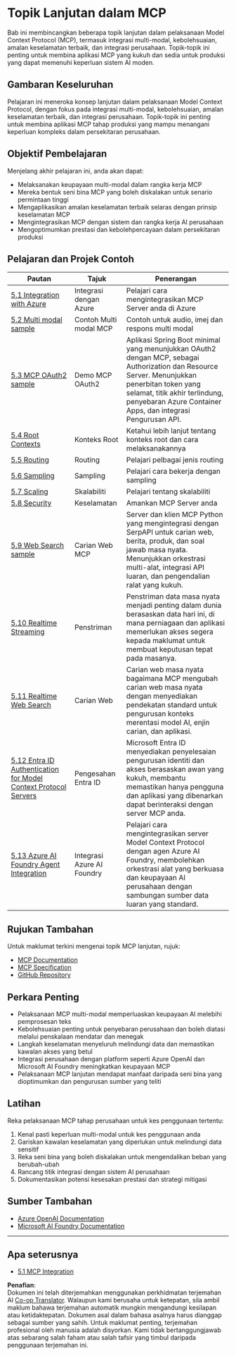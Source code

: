<!--
CO_OP_TRANSLATOR_METADATA:
{
  "original_hash": "1949cb32394aeb1bdec8870f309005a3",
  "translation_date": "2025-07-17T08:04:26+00:00",
  "source_file": "05-AdvancedTopics/README.md",
  "language_code": "ms"
}
-->
# Topik Lanjutan dalam MCP

Bab ini membincangkan beberapa topik lanjutan dalam pelaksanaan Model Context Protocol (MCP), termasuk integrasi multi-modal, kebolehsuaian, amalan keselamatan terbaik, dan integrasi perusahaan. Topik-topik ini penting untuk membina aplikasi MCP yang kukuh dan sedia untuk produksi yang dapat memenuhi keperluan sistem AI moden.

## Gambaran Keseluruhan

Pelajaran ini meneroka konsep lanjutan dalam pelaksanaan Model Context Protocol, dengan fokus pada integrasi multi-modal, kebolehsuaian, amalan keselamatan terbaik, dan integrasi perusahaan. Topik-topik ini penting untuk membina aplikasi MCP tahap produksi yang mampu menangani keperluan kompleks dalam persekitaran perusahaan.

## Objektif Pembelajaran

Menjelang akhir pelajaran ini, anda akan dapat:

- Melaksanakan keupayaan multi-modal dalam rangka kerja MCP
- Mereka bentuk seni bina MCP yang boleh diskalakan untuk senario permintaan tinggi
- Mengaplikasikan amalan keselamatan terbaik selaras dengan prinsip keselamatan MCP
- Mengintegrasikan MCP dengan sistem dan rangka kerja AI perusahaan
- Mengoptimumkan prestasi dan kebolehpercayaan dalam persekitaran produksi

## Pelajaran dan Projek Contoh

| Pautan | Tajuk | Penerangan |
|--------|-------|------------|
| [5.1 Integration with Azure](./mcp-integration/README.md) | Integrasi dengan Azure | Pelajari cara mengintegrasikan MCP Server anda di Azure |
| [5.2 Multi modal sample](./mcp-multi-modality/README.md) | Contoh Multi modal MCP | Contoh untuk audio, imej dan respons multi modal |
| [5.3 MCP OAuth2 sample](../../../05-AdvancedTopics/mcp-oauth2-demo) | Demo MCP OAuth2 | Aplikasi Spring Boot minimal yang menunjukkan OAuth2 dengan MCP, sebagai Authorization dan Resource Server. Menunjukkan penerbitan token yang selamat, titik akhir terlindung, penyebaran Azure Container Apps, dan integrasi Pengurusan API. |
| [5.4 Root Contexts](./mcp-root-contexts/README.md) | Konteks Root | Ketahui lebih lanjut tentang konteks root dan cara melaksanakannya |
| [5.5 Routing](./mcp-routing/README.md) | Routing | Pelajari pelbagai jenis routing |
| [5.6 Sampling](./mcp-sampling/README.md) | Sampling | Pelajari cara bekerja dengan sampling |
| [5.7 Scaling](./mcp-scaling/README.md) | Skalabiliti | Pelajari tentang skalabiliti |
| [5.8 Security](./mcp-security/README.md) | Keselamatan | Amankan MCP Server anda |
| [5.9 Web Search sample](./web-search-mcp/README.md) | Carian Web MCP | Server dan klien MCP Python yang mengintegrasi dengan SerpAPI untuk carian web, berita, produk, dan soal jawab masa nyata. Menunjukkan orkestrasi multi-alat, integrasi API luaran, dan pengendalian ralat yang kukuh. |
| [5.10 Realtime Streaming](./mcp-realtimestreaming/README.md) | Penstriman | Penstriman data masa nyata menjadi penting dalam dunia berasaskan data hari ini, di mana perniagaan dan aplikasi memerlukan akses segera kepada maklumat untuk membuat keputusan tepat pada masanya. |
| [5.11 Realtime Web Search](./mcp-realtimesearch/README.md) | Carian Web | Carian web masa nyata bagaimana MCP mengubah carian web masa nyata dengan menyediakan pendekatan standard untuk pengurusan konteks merentasi model AI, enjin carian, dan aplikasi. |
| [5.12  Entra ID Authentication for Model Context Protocol Servers](./mcp-security-entra/README.md) | Pengesahan Entra ID | Microsoft Entra ID menyediakan penyelesaian pengurusan identiti dan akses berasaskan awan yang kukuh, membantu memastikan hanya pengguna dan aplikasi yang dibenarkan dapat berinteraksi dengan server MCP anda. |
| [5.13 Azure AI Foundry Agent Integration](./mcp-foundry-agent-integration/README.md) | Integrasi Azure AI Foundry | Pelajari cara mengintegrasikan server Model Context Protocol dengan agen Azure AI Foundry, membolehkan orkestrasi alat yang berkuasa dan keupayaan AI perusahaan dengan sambungan sumber data luaran yang standard. |

## Rujukan Tambahan

Untuk maklumat terkini mengenai topik MCP lanjutan, rujuk:
- [MCP Documentation](https://modelcontextprotocol.io/)
- [MCP Specification](https://spec.modelcontextprotocol.io/)
- [GitHub Repository](https://github.com/modelcontextprotocol)

## Perkara Penting

- Pelaksanaan MCP multi-modal memperluaskan keupayaan AI melebihi pemprosesan teks
- Kebolehsuaian penting untuk penyebaran perusahaan dan boleh diatasi melalui penskalaan mendatar dan menegak
- Langkah keselamatan menyeluruh melindungi data dan memastikan kawalan akses yang betul
- Integrasi perusahaan dengan platform seperti Azure OpenAI dan Microsoft AI Foundry meningkatkan keupayaan MCP
- Pelaksanaan MCP lanjutan mendapat manfaat daripada seni bina yang dioptimumkan dan pengurusan sumber yang teliti

## Latihan

Reka pelaksanaan MCP tahap perusahaan untuk kes penggunaan tertentu:

1. Kenal pasti keperluan multi-modal untuk kes penggunaan anda
2. Gariskan kawalan keselamatan yang diperlukan untuk melindungi data sensitif
3. Reka seni bina yang boleh diskalakan untuk mengendalikan beban yang berubah-ubah
4. Rancang titik integrasi dengan sistem AI perusahaan
5. Dokumentasikan potensi kesesakan prestasi dan strategi mitigasi

## Sumber Tambahan

- [Azure OpenAI Documentation](https://learn.microsoft.com/en-us/azure/ai-services/openai/)
- [Microsoft AI Foundry Documentation](https://learn.microsoft.com/en-us/ai-services/)

---

## Apa seterusnya

- [5.1 MCP Integration](./mcp-integration/README.md)

**Penafian**:  
Dokumen ini telah diterjemahkan menggunakan perkhidmatan terjemahan AI [Co-op Translator](https://github.com/Azure/co-op-translator). Walaupun kami berusaha untuk ketepatan, sila ambil maklum bahawa terjemahan automatik mungkin mengandungi kesilapan atau ketidaktepatan. Dokumen asal dalam bahasa asalnya harus dianggap sebagai sumber yang sahih. Untuk maklumat penting, terjemahan profesional oleh manusia adalah disyorkan. Kami tidak bertanggungjawab atas sebarang salah faham atau salah tafsir yang timbul daripada penggunaan terjemahan ini.